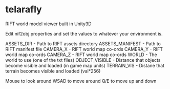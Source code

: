 # telarafly

RIFT world model viewer built in Unity3D


Edit nif2obj.properties and set the values to whatever your environment is. 

ASSETS_DIR      - Path to RIFT assets directory
ASSETS_MANIFEST - Path to RIFT manifest file
CAMERA_X			  - RIFT world map co-ords
CAMERA_Y			  - RIFT world map co-ords
CAMERA_Z			  - RIFT world map co-ords
WORLD						- The world to use (one of the txt files)
OBJECT_VISIBLE	- Distance that objects become visible and loaded (in game map units)
TERRAIN_VIS			- Distane that terrain becomes visible and loaded (val*256)



Mouse to look around
WSAD to move around
Q/E to move up and down
